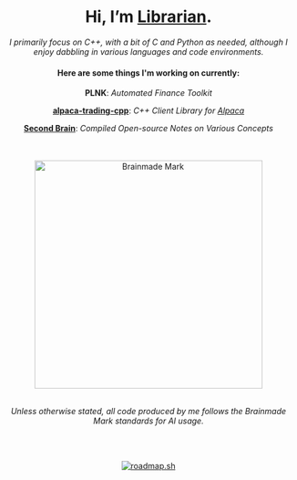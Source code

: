 <div align="center">
<h1>Hi, I’m <a href='https://carterfaceysmith.tech'>Librarian</a>.</h1>
<i>I primarily focus on C++, with a bit of C and Python as needed, although I enjoy dabbling in various languages and code environments.</i><br>
<h4>Here are some things I'm working on currently:</h4>
<p><b>PLNK</b>: <i>Automated Finance Toolkit</i></p>
<p><b><a href='https://github.com/CarterFaceySmith/alpaca-trading-cpp'>alpaca-trading-cpp</a></b>: <i>C++ Client Library for <a href='https://alpaca.markets'>Alpaca</a></i></p>
<p><b><a href='https://github.com/CarterFaceySmith/SecondBrain'>Second Brain</a></b>: <i>Compiled Open-source Notes on Various Concepts</i></p><br><br>

<!-- Responsive images based on color scheme -->
<picture>
  <source media="(prefers-color-scheme: dark)" srcset="https://github.com/user-attachments/assets/cd72e7c2-053b-41ea-9dfe-a4ec9fb0abd1" >
  <source media="(prefers-color-scheme: light)" srcset="https://github.com/user-attachments/assets/4b3ba145-de58-483c-be67-89f9186c1cc0" >
  <!-- Fallback image if neither light nor dark mode is matched -->
  <img src="https://github.com/user-attachments/assets/0a5acd8e-fbcf-4b1c-a9a2-e53b819a52da.png" alt="Brainmade Mark" width="400">
</picture>
<br><br>

<p><i>Unless otherwise stated, all code produced by me follows the Brainmade Mark standards for AI usage.</i></p><br><br>

<a href="https://roadmap.sh"><img src="https://roadmap.sh/card/wide/66a4412ff22c59ba756eecd4?variant=dark&roadmaps=react-native%2Ccpp%2Cblockchain" alt="roadmap.sh"/></a>
</div>
